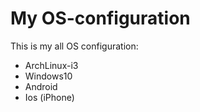 # My OS-configuration

This is my all OS configuration:

+ ArchLinux-i3
+ Windows10
+ Android
+ Ios (iPhone)